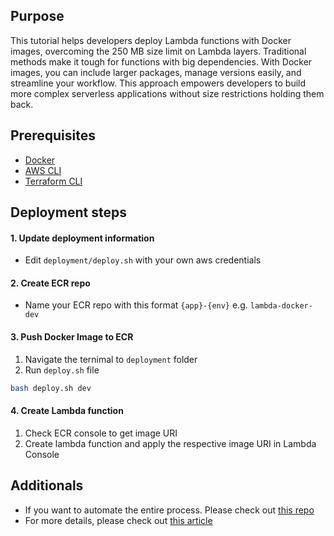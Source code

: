## Purpose

This tutorial helps developers deploy Lambda functions with Docker images, overcoming the 250 MB size limit on Lambda layers. Traditional methods make it tough for functions with big dependencies. With Docker images, you can include larger packages, manage versions easily, and streamline your workflow. This approach empowers developers to build more complex serverless applications without size restrictions holding them back.

## Prerequisites

- [Docker](https://docs.docker.com/engine/install/)
- [AWS CLI](https://docs.aws.amazon.com/cli/latest/userguide/getting-started-install.html)
- [Terraform CLI](https://developer.hashicorp.com/terraform/install)

## Deployment steps

#### 1. Update deployment information

* Edit `deployment/deploy.sh` with your own aws credentials

#### 2. Create ECR repo

* Name your ECR repo with this format `{app}-{env}` e.g. `lambda-docker-dev`

#### 3. Push Docker Image to ECR

1. Navigate the ternimal to `deployment` folder
2. Run `deploy.sh` file

```bash
bash deploy.sh dev
```

#### 4. Create Lambda function

1. Check ECR console to get image URI
2. Create lambda function and apply the respective image URI in Lambda Console

## Additionals
* If you want to automate the entire process. Please check out [this repo](https://github.com/tquean15012003/automated-lambda-function-with-docker)
* For more details, please check out [this article](https://medium.com/@tqueansg15012003/deploy-python-lambda-functions-with-container-images-8677171f2a97) 
